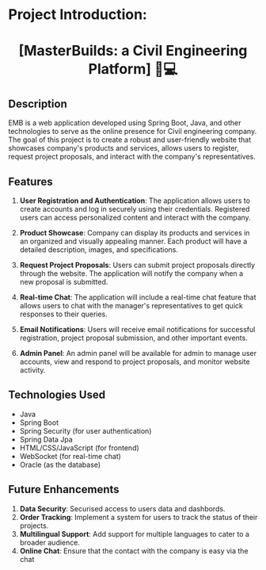 # Project Introduction:<br>
  <h1 align='center'>[MasterBuilds: a Civil Engineering Platform] 🏢💻</h1>


## Description
EMB is a web application developed using Spring Boot, Java, and other technologies to serve as the online presence for Civil engineering company. The goal of this project is to create a robust and user-friendly website that showcases company's products and services, allows users to register, request project proposals, and interact with the company's representatives.

## Features
1. **User Registration and Authentication**: The application allows users to create accounts and log in securely using their credentials. Registered users can access personalized content and interact with the company.

2. **Product Showcase**: Company  can display its products and services in an organized and visually appealing manner. Each product will have a detailed description, images, and specifications.

3. **Request Project Proposals**: Users can submit project proposals directly through the website. The application will notify the company when a new proposal is submitted.

4. **Real-time Chat**: The application will include a real-time chat feature that allows users to chat with the manager's representatives to get quick responses to their queries.

5. **Email Notifications**: Users will receive email notifications for successful registration, project proposal submission, and other important events.

6. **Admin Panel**: An admin panel will be available for admin to manage user accounts, view and respond to project proposals, and monitor website activity.

## Technologies Used
- Java
- Spring Boot
- Spring Security (for user authentication)
- Spring Data Jpa 
- HTML/CSS/JavaScript (for frontend)
- WebSocket (for real-time chat)
- Oracle (as the database)


## Future Enhancements
1. **Data Security**: Securised access to users data and dashbords.
2. **Order Tracking**: Implement a system for users to track the status of their projects.
3. **Multilingual Support**: Add support for multiple languages to cater to a broader audience.
4. **Online Chat**: Ensure that the contact with the company is easy via the chat 
